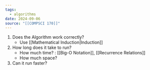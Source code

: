```yaml
---
tags:
  - algorithms
date: 2024-09-06
source: "[[COMPSCI 170]]"
---
```

1. Does the Algorithm work correctly?
	- Use [[Mathematical Induction|Induction]]
2. How long does it take to run? 
	- How much time? : [[Big-O Notation]], [[Recurrence Relations]]
	- How much space?
3. Can it run faster?
